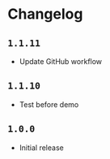 # Changelog

## `1.1.11`

- Update GitHub workflow

## `1.1.10`

- Test before demo

## `1.0.0`

- Initial release

